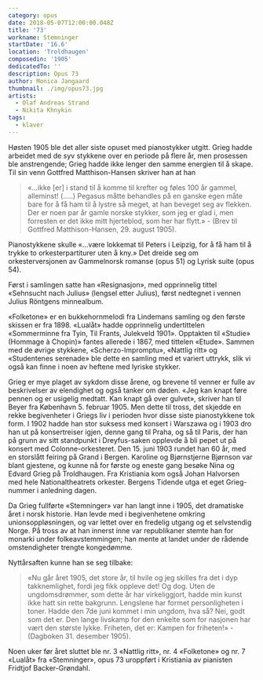 ```yaml
---
category: opus
date: 2018-05-07T12:00:00.048Z
title: '73'
workname: Stemninger
startDate: '16.6'
location: 'Troldhaugen'
composedin: '1905'
dedicatedTo: ''
description: Opus 73
author: Monica Jangaard
thumbnail: ./img/opus73.jpg
artists:
  - Olaf Andreas Strand
  - Nikita Khnykin
tags:
  - klaver
---
```

Høsten 1905 ble det aller siste opuset med pianostykker utgitt. Grieg hadde arbeidet med de syv stykkene over en periode på flere år, men prosessen ble anstrengende; Grieg hadde ikke lenger den samme energien til å skape. Til sin venn Gottfred Matthison-Hansen skriver han at han

> «…ikke [er] i stand til å komme til krefter og føles 100 år gammel, alleminst! (.....) Pegasus måtte behandles på en ganske egen måte bare for å få ham til å lystre så meget, at han beveget seg av flekken. Der er noen par år gamle norske stykker, som jeg er glad i, men forresten er det ikke mitt hjerteblod, som her har flytt.» - (Brev til Gottfred Matthison-Hansen, 29. august 1905).

Pianostykkene skulle «…være lokkemat til Peters i Leipzig, for å få ham til å trykke to orkesterpartiturer uten å kny.» Det dreide seg om orkesterversjonen av Gammelnorsk romanse (opus 51) og Lyrisk suite (opus 54).  

Først i samlingen satte han «Resignasjon», med opprinnelig tittel «Sehnsucht nach Julius» (lengsel etter Julius), først nedtegnet i vennen Julius Röntgens minnealbum.

«Folketone» er en bukkehornmelodi fra Lindemans samling og den første skissen er fra 1898. «Lualåt» hadde opprinnelig undertittelen «Sommerminne fra Tyin, Til Frants, Julekveld 1901». Opptakten til «Studie» (Hommage à Chopin)» fantes allerede i 1867, med tittelen «Etude». Sammen med de øvrige stykkene, «Scherzo-Impromptu», «Nattlig ritt» og «Studentenes serenade» ble dette en samling med et variert uttrykk, slik vi også kan finne i noen av heftene med lyriske stykker.

Grieg er mye plaget av sykdom disse årene, og brevene til venner er fulle av beskrivelser av elendighet og også tanker om døden.
«Jeg kan knapt føre pennen og er usigelig medtatt. Kan knapt gå over gulvet», skriver han til Beyer fra København 5. februar 1905. Men dette til tross, det skjedde en rekke begivenheter i Griegs liv i perioden hvor disse siste pianostykkene tok form. I 1902 hadde han stor suksess med konsert i Warszawa og i 1903 dro han ut på konsertreiser igjen, denne gang til Praha, og så til Paris, der han på grunn av sitt standpunkt i Dreyfus-saken opplevde å bli pepet ut på konsert med Colonne-orkesteret. Den 15. juni 1903 rundet han 60 år, med en storslått feiring på Grand i Bergen. Karoline og Bjørnstjerne Bjørnson var blant gjestene, og kunne nå for første og eneste gang besøke Nina og Edvard Grieg på Troldhaugen. Fra Kristiania kom også Johan Halvorsen med hele Nationaltheatrets orkester. Bergens Tidende utga et eget Grieg-nummer i anledning dagen.  

Da Grieg fullførte «Stemninger» var han langt inne i 1905, det dramatiske året i norsk historie. Han levde med i begivenhetene omkring unionsoppløsningen, og var lettet over en fredelig utgang og et selvstendig Norge. På tross av at han innerst inne var republikaner stemte han for monarki under folkeavstemmingen; han mente at landet under de rådende omstendigheter trengte kongedømme.

Nyttårsaften kunne han se seg tilbake:

> «Nu går året 1905, det store år, til hvile og jeg skilles fra det i dyp takknemlighet, fordi jeg fikk oppleve det! Og dog. Uten de ungdomsdrømmer, som dette år har virkeliggjort, hadde min kunst ikke hatt sin rette bakgrunn. Lengslene har formet personligheten i toner. Hadde den 7de juni kommet i min ungdom, hva så? Nei, godt som det er. Den lange livskamp for den enkelte som for nasjonen har vært den største lykke. Friheten, det er: Kampen for friheten!» - (Dagboken 31. desember 1905).

Noen uker før året sluttet ble nr. 3 «Nattlig ritt», nr. 4 «Folketone» og nr. 7 «Lualåt» fra «Stemninger», opus 73 uroppført i Kristiania av pianisten Fridtjof Backer-Grøndahl.
